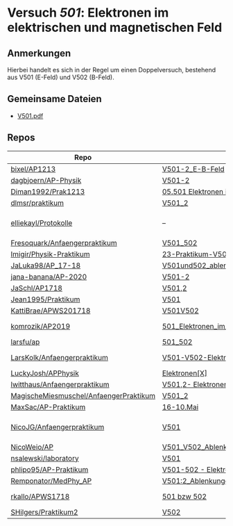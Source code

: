 # Versuch *501*: Elektronen im elektrischen und magnetischen Feld

## Anmerkungen
Hierbei handelt es sich in der Regel um einen Doppelversuch, bestehend aus V501 (E-Feld) und V502 (B-Feld).

## Gemeinsame Dateien
- [V501.pdf](https://docs.google.com/viewer?url=https://raw.githubusercontent.com/JaSchl/AP1718/master/V501%2C2/V501.pdf)

## Repos

|                                          Repo                                          |                                                                                                      Ordner                                                                                                       |                                                                                                                                                                                                                             PDFs                                                                                                                                                                                                                             |
|----------------------------------------------------------------------------------------|-------------------------------------------------------------------------------------------------------------------------------------------------------------------------------------------------------------------|--------------------------------------------------------------------------------------------------------------------------------------------------------------------------------------------------------------------------------------------------------------------------------------------------------------------------------------------------------------------------------------------------------------------------------------------------------------|
|[bixel/AP1213](../repo/bixel/AP1213)                                                    |[V501-2_E-B-Feld](https://github.com/bixel/AP1213/tree/master/V501-2_E-B-Feld)                                                                                                                                     |[protokoll.pdf](https://docs.google.com/viewer?url=https://raw.githubusercontent.com/bixel/AP1213/master/V501-2_E-B-Feld/protokoll.pdf)                                                                                                                                                                                                                                                                                                                       |
|[dagbjoern/AP-Physik](../repo/dagbjoern/AP-Physik)                                      |[V501-2](https://github.com/dagbjoern/AP-Physik/tree/master/V501-2)                                                                                                                                                |–                                                                                                                                                                                                                                                                                                                                                                                                                                                             |
|[Diman1992/Prak1213](../repo/Diman1992/Prak1213)                                        |[05.501 Elektronen in E und B Feld](https://github.com/Diman1992/Prak1213/tree/master/05.501%20Elektronen%20in%20E%20und%20B%20Feld)                                                                               |[501_502.pdf](https://docs.google.com/viewer?url=https://raw.githubusercontent.com/Diman1992/Prak1213/master/05.501%20Elektronen%20in%20E%20und%20B%20Feld/501_502.pdf)                                                                                                                                                                                                                                                                                       |
|[dlmsr/praktikum](../repo/dlmsr/praktikum)                                              |[V501_2](https://github.com/dlmsr/praktikum/tree/master/V501_2)                                                                                                                                                    |–                                                                                                                                                                                                                                                                                                                                                                                                                                                             |
|[elliekayl/Protokolle](../repo/elliekayl/Protokolle)                                    |–                                                                                                                                                                                                                  |[V501-2_Elektronen_im_E-B-Feld.pdf](https://docs.google.com/viewer?url=https://raw.githubusercontent.com/elliekayl/Protokolle/master/V400-703/V501-2_Elektronen_im_E-B-Feld.pdf)                                                                                                                                                                                                                                                                              |
|[Fresoquark/Anfaengerpraktikum](../repo/Fresoquark/Anfaengerpraktikum)                  |[V501_502](https://github.com/Fresoquark/Anfaengerpraktikum/tree/master/V501_502)                                                                                                                                  |[main.pdf](https://docs.google.com/viewer?url=https://raw.githubusercontent.com/NicoWeio/awesome-ap-pdfs/main/Fresoquark%E2%88%95Anfaengerpraktikum/501/main.pdf) \*                                                                                                                                                                                                                                                                                          |
|[Imigir/Physik-Praktikum](../repo/Imigir/Physik-Praktikum)                              |[23-Praktikum-V501-502](https://github.com/Imigir/Physik-Praktikum/tree/master/23-Praktikum-V501-502)                                                                                                              |–                                                                                                                                                                                                                                                                                                                                                                                                                                                             |
|[JaLuka98/AP_17-18](../repo/JaLuka98/AP_17-18)                                          |[V501und502_ablenkung_eines_elektronenstrahls](https://github.com/JaLuka98/AP_17-18/tree/master/V501und502_ablenkung_eines_elektronenstrahls)                                                                      |–                                                                                                                                                                                                                                                                                                                                                                                                                                                             |
|[jana-banana/AP-2020](../repo/jana-banana/AP-2020)                                      |[V501-2](https://github.com/jana-banana/AP-2020/tree/main/we%20did%20that/V501-2)                                                                                                                                  |[main.pdf](https://docs.google.com/viewer?url=https://raw.githubusercontent.com/NicoWeio/awesome-ap-pdfs/main/jana-banana%E2%88%95AP-2020/501/main.pdf) \*                                                                                                                                                                                                                                                                                                    |
|[JaSchl/AP1718](../repo/JaSchl/AP1718)                                                  |[V501,2](https://github.com/JaSchl/AP1718/tree/master/V501%2C2)                                                                                                                                                    |[V501.pdf](https://docs.google.com/viewer?url=https://raw.githubusercontent.com/JaSchl/AP1718/master/V501%2C2/V501.pdf)                                                                                                                                                                                                                                                                                                                                       |
|[Jean1995/Praktikum](../repo/Jean1995/Praktikum)                                        |[V501](https://github.com/Jean1995/Praktikum/tree/master/V501)                                                                                                                                                     |[V501.pdf](https://docs.google.com/viewer?url=https://raw.githubusercontent.com/Jean1995/Praktikum/master/Protokolle_Fertig/V501.pdf)                                                                                                                                                                                                                                                                                                                         |
|[KattiBrae/APWS201718](../repo/KattiBrae/APWS201718)                                    |[V501V502](https://github.com/KattiBrae/APWS201718/tree/master/AP2/V501V502)                                                                                                                                       |–                                                                                                                                                                                                                                                                                                                                                                                                                                                             |
|[komrozik/AP2019](../repo/komrozik/AP2019)                                              |[501_Elektronen_im_E-Feld](https://github.com/komrozik/AP2019/tree/master/501_Elektronen_im_E-Feld)                                                                                                                |[V501.pdf](https://docs.google.com/viewer?url=https://raw.githubusercontent.com/komrozik/AP2019/master/501_Elektronen_im_E-Feld/V501.pdf)<br/>[V501_kebekus_Mrozik.pdf](https://docs.google.com/viewer?url=https://raw.githubusercontent.com/komrozik/AP2019/master/501_Elektronen_im_E-Feld/V501_kebekus_Mrozik.pdf)                                                                                                                                         |
|[larsfu/ap](../repo/larsfu/ap)                                                          |[501_502](https://github.com/larsfu/ap/tree/master/501_502)                                                                                                                                                        |[main.pdf](https://docs.google.com/viewer?url=https://raw.githubusercontent.com/NicoWeio/awesome-ap-pdfs/main/larsfu%E2%88%95ap/501/main.pdf) \*                                                                                                                                                                                                                                                                                                              |
|[LarsKolk/Anfaengerpraktikum](../repo/LarsKolk/Anfaengerpraktikum)                      |[V501-V502-Elektronen-im-E-oder-B-Feld](https://github.com/LarsKolk/Anfaengerpraktikum/tree/master/V501-V502-Elektronen-im-E-oder-B-Feld)                                                                          |[main2.pdf](https://docs.google.com/viewer?url=https://raw.githubusercontent.com/LarsKolk/Anfaengerpraktikum/master/V501-V502-Elektronen-im-E-oder-B-Feld/main2.pdf)<br/>[V501+2_alt.pdf](https://docs.google.com/viewer?url=https://raw.githubusercontent.com/LarsKolk/Anfaengerpraktikum/master/V501-V502-Elektronen-im-E-oder-B-Feld/V501%2B2_alt.pdf)                                                                                                     |
|[LuckyJosh/APPhysik](../repo/LuckyJosh/APPhysik)                                        |[Elektronen[X]](https://github.com/LuckyJosh/APPhysik/tree/master/Elektronen%5BX%5D)                                                                                                                               |–                                                                                                                                                                                                                                                                                                                                                                                                                                                             |
|[lwitthaus/Anfaengerpraktikum](../repo/lwitthaus/Anfaengerpraktikum)                    |[V501,2- Elektronenstrahl](https://github.com/lwitthaus/Anfaengerpraktikum/tree/master/V501%2C2-%20Elektronenstrahl)                                                                                               |–                                                                                                                                                                                                                                                                                                                                                                                                                                                             |
|[MagischeMiesmuschel/AnfaengerPraktikum](../repo/MagischeMiesmuschel/AnfaengerPraktikum)|[V501_2](https://github.com/MagischeMiesmuschel/AnfaengerPraktikum/tree/master/V501_2)                                                                                                                             |–                                                                                                                                                                                                                                                                                                                                                                                                                                                             |
|[MaxSac/AP-Praktikum](../repo/MaxSac/AP-Praktikum)                                      |[16-10.Mai](https://github.com/MaxSac/AP-Praktikum/tree/master/16-10.Mai)                                                                                                                                          |[main.pdf](https://docs.google.com/viewer?url=https://raw.githubusercontent.com/NicoWeio/awesome-ap-pdfs/main/MaxSac%E2%88%95AP-Praktikum/501/main.pdf) \*                                                                                                                                                                                                                                                                                                    |
|[NicoJG/Anfaengerpraktikum](../repo/NicoJG/Anfaengerpraktikum)                          |[V501](https://github.com/NicoJG/Anfaengerpraktikum/tree/master/V501)                                                                                                                                              |[Abgabe.pdf](https://docs.google.com/viewer?url=https://raw.githubusercontent.com/NicoJG/Anfaengerpraktikum/master/V501/Abgabe.pdf)<br/>[main.pdf](https://docs.google.com/viewer?url=https://raw.githubusercontent.com/NicoWeio/awesome-ap-pdfs/main/NicoJG%E2%88%95Anfaengerpraktikum/501/main.pdf) \*<br/>[V501_Feedback.pdf](https://docs.google.com/viewer?url=https://raw.githubusercontent.com/NicoJG/Anfaengerpraktikum/master/V501/V501_Feedback.pdf)|
|[NicoWeio/AP](../repo/NicoWeio/AP)                                                      |[V501_V502_Ablenkung_eines_Elektronenstrahls_im_elektrischen∕magnetischen_Feld](https://github.com/NicoWeio/AP/tree/gh-pages/V501_V502_Ablenkung_eines_Elektronenstrahls_im_elektrischen%E2%88%95magnetischen_Feld)|[main.pdf](https://docs.google.com/viewer?url=https://raw.githubusercontent.com/NicoWeio/AP/gh-pages/V501_V502_Ablenkung_eines_Elektronenstrahls_im_elektrischen%E2%88%95magnetischen_Feld/build/main.pdf)                                                                                                                                                                                                                                                    |
|[nsalewski/laboratory](../repo/nsalewski/laboratory)                                    |[V501](https://github.com/nsalewski/laboratory/tree/master/V501)                                                                                                                                                   |[main.pdf](https://docs.google.com/viewer?url=https://raw.githubusercontent.com/NicoWeio/awesome-ap-pdfs/main/nsalewski%E2%88%95laboratory/501/main.pdf) \*                                                                                                                                                                                                                                                                                                   |
|[phlipo95/AP-Praktikum](../repo/phlipo95/AP-Praktikum)                                  |[V501-502 - Elektronen im elektrischen und magnetischen Feld](https://github.com/phlipo95/AP-Praktikum/tree/master/V501-502%20-%20Elektronen%20im%20elektrischen%20und%20magnetischen%20Feld)                      |[main.pdf](https://docs.google.com/viewer?url=https://raw.githubusercontent.com/NicoWeio/awesome-ap-pdfs/main/phlipo95%E2%88%95AP-Praktikum/501/main.pdf) \*                                                                                                                                                                                                                                                                                                  |
|[Remponator/MedPhy_AP](../repo/Remponator/MedPhy_AP)                                    |[V501:2_AblenkungdurchE-B-Feld](https://github.com/Remponator/MedPhy_AP/tree/master/V501%3A2_AblenkungdurchE-B-Feld)                                                                                               |[Main.pdf](https://docs.google.com/viewer?url=https://raw.githubusercontent.com/Remponator/MedPhy_AP/master/V501%3A2_AblenkungdurchE-B-Feld/Main.pdf)                                                                                                                                                                                                                                                                                                         |
|[rkallo/APWS1718](../repo/rkallo/APWS1718)                                              |[501 bzw 502](https://github.com/rkallo/APWS1718/tree/master/501%20bzw%20502)                                                                                                                                      |[main.pdf](https://docs.google.com/viewer?url=https://raw.githubusercontent.com/rkallo/APWS1718/master/501%20bzw%20502/main.pdf)<br/>[V501.pdf](https://docs.google.com/viewer?url=https://raw.githubusercontent.com/rkallo/APWS1718/master/501%20bzw%20502/V501.pdf)                                                                                                                                                                                         |
|[SHilgers/Praktikum2](../repo/SHilgers/Praktikum2)                                      |[V502](https://github.com/SHilgers/Praktikum2/tree/master/V502)                                                                                                                                                    |–                                                                                                                                                                                                                                                                                                                                                                                                                                                             |
